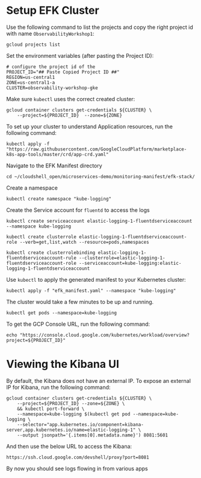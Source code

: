 # Setup EFK Cluster
Use the following command to list the projects and copy the right project id with name  `ObservabilityWorkshop1`:

```
gcloud projects list
```

Set the environment variables (after pasting the Project ID):

```
# configure the project id of the 
PROJECT_ID="## Paste Copied Project ID ##"
REGION=us-central1
ZONE=us-central1-a
CLUSTER=observability-workshop-gke
```

Make sure `kubectl` uses the correct created cluster:

```
gcloud container clusters get-credentials ${CLUSTER} \
	--project=${PROJECT_ID}  --zone=${ZONE}
```

To set up your cluster to understand Application resources, run the following command:
```
kubectl apply -f "https://raw.githubusercontent.com/GoogleCloudPlatform/marketplace-k8s-app-tools/master/crd/app-crd.yaml"
```

Navigate to the EFK Manifest directory

```
cd ~/cloudshell_open/microservices-demo/monitoring-manifest/efk-stack/
```


Create a namespace

```
kubectl create namespace "kube-logging"
```


Create the Service account for `fluentd` to access the logs

```
kubectl create serviceaccount elastic-logging-1-fluentdserviceaccount --namespace kube-logging

kubectl create clusterrole elastic-logging-1-fluentdserviceaccount-role --verb=get,list,watch --resource=pods,namespaces

kubectl create clusterrolebinding elastic-logging-1-fluentdserviceaccount-rule --clusterrole=elastic-logging-1-fluentdserviceaccount-role --serviceaccount=kube-logging:elastic-logging-1-fluentdserviceaccount

```

Use `kubectl` to apply the generated manifest to your Kubernetes cluster:

```
kubectl apply -f "efk_manifest.yaml" --namespace "kube-logging"
```

The cluster would take a few minutes to be up and running.

```
kubectl get pods --namespace=kube-logging
```

To get the GCP Console URL, run the following command:

```
echo "https://console.cloud.google.com/kubernetes/workload/overview?project=${PROJECT_ID}"
```

# Viewing the Kibana UI
By default, the Kibana does not have an external IP. To expose an external IP for Kibana, run the following command:

```
gcloud container clusters get-credentials ${CLUSTER} \
	--project=${PROJECT_ID} --zone=${ZONE} \
	&& kubectl port-forward \
	--namespace=kube-logging $(kubectl get pod --namespace=kube-logging \
	--selector="app.kubernetes.io/component=kibana-server,app.kubernetes.io/name=elastic-logging-1" \
	--output jsonpath='{.items[0].metadata.name}') 8081:5601
```

And then use the below URL to access the Kibana:

```
https://ssh.cloud.google.com/devshell/proxy?port=8081
```

By now you should see logs flowing in from various apps
